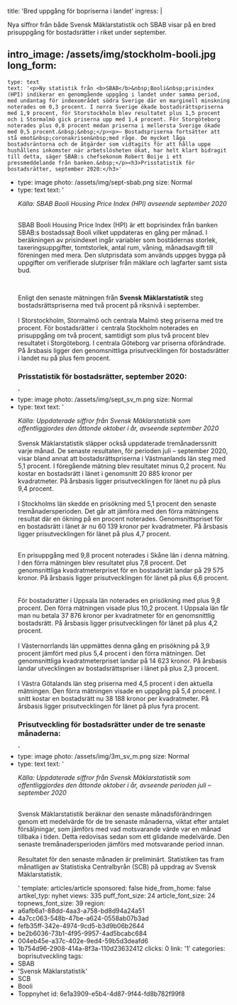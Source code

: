 title: 'Bred uppgång för bopriserna i landet'
ingress: |
  <p>Nya siffror från både Svensk Mäklarstatistik och SBAB visar på en bred prisuppgång för bostadsrätter i riket under september.
  </p>
  
intro_image: /assets/img/stockholm-booli.jpg
long_form:
  -
    type: text
    text: '<p>Ny statistik från <b>SBAB</b>&nbsp;Booli&nbsp;prisindex (HPI) indikerar en genomgående uppgång i landet under samma period, med undantag för indexområdet södra Sverige där en marginell minskning noterades om 0,3 procent. I norra Sverige ökade bostadsrättspriserna med 1,9 procent, för Storstockholm blev resultatet plus 1,5 procent och i Stormalmö gick priserna upp med 1,4 procent. För Storgöteborg noterades plus 0,8 procent medan priserna i mellersta Sverige ökade med 0,5 procent.&nbsp;&nbsp;</p><p>– Bostadspriserna fortsätter att stå emot&nbsp;coronakrisen&nbsp;med råge. De mycket låga bostadsräntorna och de åtgärder som vidtagits för att hålla uppe hushållens inkomster när arbetslösheten ökat, har helt klart bidragit till detta, säger SBAB:s chefsekonom Robert Boije i ett pressmeddelande från banken.&nbsp;</p><h3>Prisstatistik för bostadsrätter, september 2020:</h3>'
  -
    type: image
    photo: /assets/img/sept-sbab.png
    size: Normal
  -
    type: text
    text: '<p><i>Källa: SBAB Booli Housing Price Index (HPI) avseende september 2020<br><br></i></p><p>SBAB&nbsp;Booli&nbsp;Housing&nbsp;Price Index (HPI) är ett&nbsp;boprisindex&nbsp;från banken SBAB:s bostadssajt&nbsp;Booli&nbsp;vilket uppdateras en gång per månad. I beräkningen av prisindexet ingår variabler som bostädernas storlek, taxeringsuppgifter, tomtstorlek, antal rum, våning, månadsavgift till föreningen med mera. Den slutprisdata som används uppges bygga på uppgifter om verifierade slutpriser från mäklare och lagfarter samt sista bud.&nbsp;&nbsp;</p><p>&nbsp;<br></p><p>Enligt den senaste mätningen från <b>Svensk Mäklarstatistik</b> steg bostadsrättspriserna med två procent på riksnivå i september.&nbsp; <br><br>I Storstockholm, Stormalmö och centrala Malmö steg priserna med tre procent. För bostadsrätter i&nbsp; centrala Stockholm noterades en prisuppgång om två procent, samtidigt som plus två procent blev resultatet i Storgöteborg. I centrala Göteborg var priserna oförändrade. På årsbasis ligger den genomsnittliga prisutvecklingen för bostadsrätter i landet nu på plus fem procent.&nbsp;&nbsp;</p><h3>Prisstatistik för bostadsrätter, september 2020:&nbsp;</h3>'
  -
    type: image
    photo: /assets/img/sept_sv_m.png
    size: Normal
  -
    type: text
    text: '<p><i>Källa: Uppdaterade siffror från Svensk Mäklarstatistik som offentliggjordes den åttonde oktober i år, avseende september 2020&nbsp;<br></i><br>Svensk Mäklarstatistik släpper också uppdaterade tremånaderssnitt varje månad. De senaste resultaten, för perioden juli – september 2020, visar bland annat att bostadsrättspriserna i Västmanlands län steg med 5,1 procent. I föregående mätning blev resultatet minus 0,2 procent. Nu kostar en bostadsrätt i länet i genomsnitt 20 885 kronor per kvadratmeter. På årsbasis ligger prisutvecklingen för länet nu på plus 9,4 procent.&nbsp; &nbsp;<br><br>I Stockholms län skedde en prisökning med 5,1 procent den senaste tremånadersperioden. Det går att jämföra med den förra mätningens resultat där en ökning på en procent noterades. Genomsnittspriset för en bostadsrätt i länet är nu 60 139 kronor per kvadratmeter. På årsbasis ligger prisutvecklingen för länet på plus 4,7 procent.&nbsp; &nbsp;</p><p><br>En prisuppgång med 9,8 procent noterades i Skåne län i denna mätning. I den förra mätningen blev resultatet plus 7,8 procent. Det genomsnittliga kvadratmeterpriset för en bostadsrätt landar på 29 575 kronor. På årsbasis ligger prisutvecklingen för länet på plus 6,6 procent.&nbsp; &nbsp;<br><br>För bostadsrätter i Uppsala län noterades en prisökning med plus 9,8 procent. Den förra mätningen visade plus 10,2 procent. I Uppsala län får man nu betala 37 876 kronor per kvadratmeter för en genomsnittlig bostadsrätt. På årsbasis ligger prisutvecklingen för länet på plus 4,2 procent.&nbsp; &nbsp;<br><br>I Västernorrlands län uppmättes denna gång en prisökning på 3,9 procent jämfört med plus 5,4 procent i den förra mätningen. Det genomsnittliga kvadratmeterpriset landar på 14 623 kronor. På årsbasis landar utvecklingen av bostadsrättspriser i länet på plus 2,3 procent.<br><br>I Västra Götalands län steg priserna med 4,5 procent i den aktuella mätningen. Den förra mätningen visade en uppgång på 5,4 procent. I snitt kostar en bostadsrätt nu 38 188 kronor per kvadratmeter. På årsbasis ligger prisutvecklingen för länet på plus fyra procent.&nbsp;&nbsp;</p><h3>Prisutveckling för bostadsrätter under de tre senaste månaderna:&nbsp;</h3>'
  -
    type: image
    photo: /assets/img/3m_sv_m.png
    size: Normal
  -
    type: text
    text: '<p><i>Källa: Uppdaterade siffror från Svensk Mäklarstatistik som offentliggjordes den åttonde oktober i år, avseende perioden juli – september 2020&nbsp;<br></i><br></p><p>Svensk Mäklarstatistik beräknar den senaste månadsförändringen genom ett medelvärde för de tre senaste månaderna, viktat efter antalet försäljningar, som jämförs med vad motsvarande värde var en månad tillbaka i tiden. Detta redovisas sedan som ett glidande medelvärde. Den senaste tremånadersperioden jämförs med motsvarande period innan. <br><br>Resultatet för den senaste månaden är preliminärt. Statistiken tas fram månatligen av Statistiska Centralbyrån (SCB) på uppdrag av Svensk Mäklarstatistik.&nbsp;</p>'
template: articles/article
sponsored: false
hide_from_home: false
artikel_typ: nyhet
views: 335
puff_font_size: 24
article_font_size: 24
topnews_font_size: 39
region:
  - a6afb6a1-88dd-4aa3-a758-bd8d94a24a51
  - 4a7cc063-548b-47be-a624-0558ab07b3ad
  - fefb35ff-342e-4974-9cd5-b3d9b06b2644
  - be2b6036-73b1-4f95-9957-4ad5bcabc684
  - 004eb45e-a37c-402e-9ed4-59b5d3deafd6
  - 1b754d96-2908-414a-8f3a-110d23632412
clicks: 0
link: '1'
categories: boprisutveckling
tags:
  - SBAB
  - 'Svensk Mäklarstatistik'
  - SCB
  - Booli
  - Toppnyhet
id: 6e1a3909-e5b4-4d87-9f44-fd8b782f99f8
